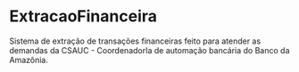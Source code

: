 # ExtracaoFinanceira
Sistema de extração de transações financeiras feito para atender as demandas da CSAUC - CoordenadorIa de automação bancária do Banco da Amazônia.
